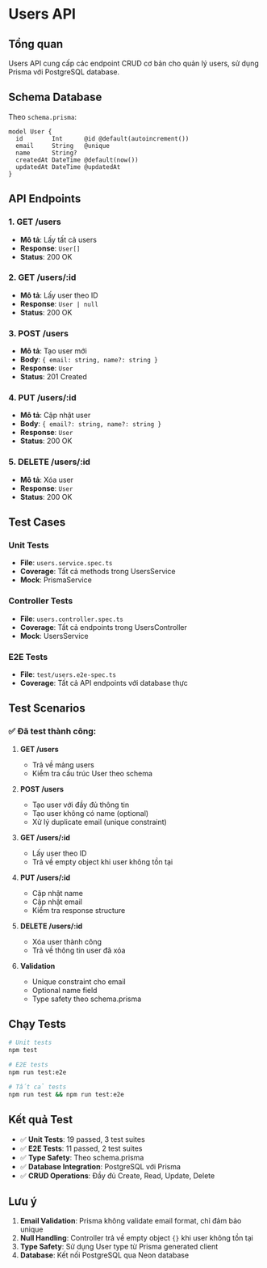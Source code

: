 # Users API

## Tổng quan

Users API cung cấp các endpoint CRUD cơ bản cho quản lý users, sử dụng Prisma với PostgreSQL database.

## Schema Database

Theo `schema.prisma`:

```prisma
model User {
  id        Int      @id @default(autoincrement())
  email     String   @unique
  name      String?
  createdAt DateTime @default(now())
  updatedAt DateTime @updatedAt
}
```

## API Endpoints

### 1. GET /users
- **Mô tả**: Lấy tất cả users
- **Response**: `User[]`
- **Status**: 200 OK

### 2. GET /users/:id
- **Mô tả**: Lấy user theo ID
- **Response**: `User | null`
- **Status**: 200 OK

### 3. POST /users
- **Mô tả**: Tạo user mới
- **Body**: `{ email: string, name?: string }`
- **Response**: `User`
- **Status**: 201 Created

### 4. PUT /users/:id
- **Mô tả**: Cập nhật user
- **Body**: `{ email?: string, name?: string }`
- **Response**: `User`
- **Status**: 200 OK

### 5. DELETE /users/:id
- **Mô tả**: Xóa user
- **Response**: `User`
- **Status**: 200 OK

## Test Cases

### Unit Tests
- **File**: `users.service.spec.ts`
- **Coverage**: Tất cả methods trong UsersService
- **Mock**: PrismaService

### Controller Tests
- **File**: `users.controller.spec.ts`
- **Coverage**: Tất cả endpoints trong UsersController
- **Mock**: UsersService

### E2E Tests
- **File**: `test/users.e2e-spec.ts`
- **Coverage**: Tất cả API endpoints với database thực

## Test Scenarios

### ✅ Đã test thành công:

1. **GET /users**
   - Trả về mảng users
   - Kiểm tra cấu trúc User theo schema

2. **POST /users**
   - Tạo user với đầy đủ thông tin
   - Tạo user không có name (optional)
   - Xử lý duplicate email (unique constraint)

3. **GET /users/:id**
   - Lấy user theo ID
   - Trả về empty object khi user không tồn tại

4. **PUT /users/:id**
   - Cập nhật name
   - Cập nhật email
   - Kiểm tra response structure

5. **DELETE /users/:id**
   - Xóa user thành công
   - Trả về thông tin user đã xóa

6. **Validation**
   - Unique constraint cho email
   - Optional name field
   - Type safety theo schema.prisma

## Chạy Tests

```bash
# Unit tests
npm test

# E2E tests
npm run test:e2e

# Tất cả tests
npm run test && npm run test:e2e
```

## Kết quả Test

- ✅ **Unit Tests**: 19 passed, 3 test suites
- ✅ **E2E Tests**: 11 passed, 2 test suites
- ✅ **Type Safety**: Theo schema.prisma
- ✅ **Database Integration**: PostgreSQL với Prisma
- ✅ **CRUD Operations**: Đầy đủ Create, Read, Update, Delete

## Lưu ý

1. **Email Validation**: Prisma không validate email format, chỉ đảm bảo unique
2. **Null Handling**: Controller trả về empty object `{}` khi user không tồn tại
3. **Type Safety**: Sử dụng User type từ Prisma generated client
4. **Database**: Kết nối PostgreSQL qua Neon database 